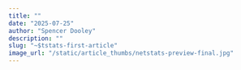 ```yaml
---
title: ""
date: "2025-07-25"
author: "Spencer Dooley"
description: ""
slug: "~$tstats-first-article"
image_url: "/static/article_thumbs/netstats-preview-final.jpg"
---
```


